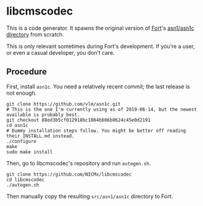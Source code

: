 # libcmscodec

This is a code generator. It spawns the original version of [Fort](https://github.com/NICMx/FORT-validator)'s [asn1/asn1c directory](https://github.com/NICMx/FORT-validator/tree/master/src/asn1/asn1c) from scratch.

This is only relevant sometimes during Fort's development. If you're a user, or even a casual developer, you don't care.

## Procedure

First, install `asn1c`. You need a relatively recent commit; the last release is not enough.

```
git clone https://github.com/vlm/asn1c.git
# This is the one I'm currently using as of 2019-06-14, but the newest available is probably best.
git checkout 88ed3b5cf012918bc1084b606b0624c45e0d2191
cd asn1c
# Dummy installation steps follow. You might be better off reading their INSTALL.md instead.
./configure
make
sudo make install
```

Then, go to libcmscodec's repository and run `autogen.sh`.

```
git clone https://github.com/NICMx/libcmscodec
cd libcmscodec
./autogen.sh
```

Then manually copy the resulting `src/asn1/asn1c` directory to Fort.
